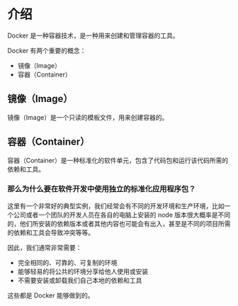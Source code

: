 # 介绍

Docker 是一种容器技术，是一种用来创建和管理容器的工具。

Docker 有两个重要的概念：

- 镜像（Image）
- 容器（Container）

## 镜像（Image）

镜像（Image）是一个只读的模板文件，用来创建容器的。



## 容器（Container）

容器（Container）是一种标准化的软件单元，包含了代码包和运行该代码所需的依赖和工具。



### 那么为什么要在软件开发中使用独立的标准化应用程序包？

这里有一个非常好的典型实例，我们经常会有不同的开发环境和生产环境，比如一个公司或者一个团队的开发人员在各自的电脑上安装的 node 版本很大概率是不同的，他们所安装的依赖版本或者其他内容也可能会有出入，甚至是不同的项目所需的依赖和工具会导致冲突等等。

因此，我们通常非常需要：

- 完全相同的、可靠的、可复制的环境
- 能够轻易的将公共的环境分享给他人使用或安装
- 不需要安装或卸载我们自己本地的依赖和工具

这些都是 Docker 能够做到的。

